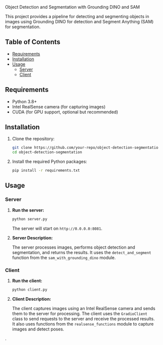 Object Detection and Segmentation with Grounding DINO and SAM

This project provides a pipeline for detecting and segmenting objects in images using Grounding DINO for detection and Segment Anything (SAM) for segmentation.

## Table of Contents

- [Requirements](#requirements)
- [Installation](#installation)
- [Usage](#usage)
  - [Server](#server)
  - [Client](#client)

## Requirements

- Python 3.8+
- Intel RealSense camera (for capturing images)
- CUDA (for GPU support, optional but recommended)

## Installation

1. Clone the repository:
    ```sh
    git clone https://github.com/your-repo/object-detection-segmentation.git
    cd object-detection-segmentation
    ```

2. Install the required Python packages:
    ```sh
    pip install -r requirements.txt
    ```

## Usage

### Server

1. **Run the server:**

    ```sh
    python server.py
    ```

    The server will start on `http://0.0.0.0:8081`.

2. **Server Description:**
   
   The server processes images, performs object detection and segmentation, and returns the results. It uses the `detect_and_segment` function from the `sam_with_grounding_dino` module.

### Client

1. **Run the client:**

    ```sh
    python client.py
    ```

2. **Client Description:**
   
   The client captures images using an Intel RealSense camera and sends them to the server for processing. The client uses the `GradioClient` class to send requests to the server and receive the processed results. It also uses functions from the `realsense_functions` module to capture images and detect poses. 

.
